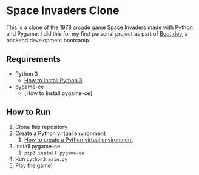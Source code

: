 # Space Invaders Clone

This is a clone of the 1978 arcade game Space Invaders made with Python and Pygame. I did this for my first personal project as part of [Boot.dev](https://www.boot.dev/dashboard), a backend development bootcamp.

## Requirements

- Python 3
  - [How to Install Python 3](https://realpython.com/installing-python/)
- pygame-ce
  - [How to Install pygame-ce]

## How to Run

1. Clone this repository
2. Create a Python virtual environment
   1. [How to create a Python virtual environment](https://packaging.python.org/en/latest/guides/installing-using-pip-and-virtual-environments/)
3. Install pygame-ce
   1. `pip3 install pygame-ce`
4. Run `python3 main.py`
5. Play the game!
